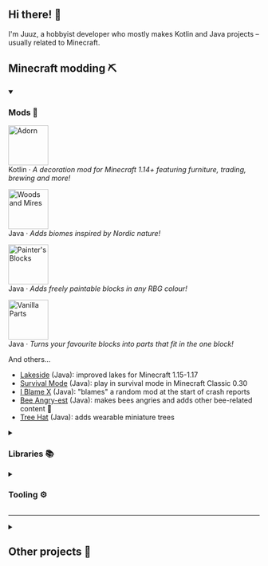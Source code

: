 ## Hi there! :wave:

I'm Juuz, a hobbyist developer who mostly makes Kotlin and Java projects – usually related to Minecraft.

## Minecraft modding ⛏

<details open=""><summary><h3>Mods 🎲</h3></summary>

<p><a href="https://github.com/Juuxel/Adorn"><img src="https://i.imgur.com/wFpM7FG.png" alt="Adorn" height="80px"></a>
<br>Kotlin · <em>A decoration mod for Minecraft 1.14+ featuring furniture, trading, brewing and more!</em>
<p><a href="https://github.com/Juuxel/WoodsAndMires"><img src="https://i.imgur.com/HeVqFJE.png" alt="Woods and Mires" height="80px"></a>
<br>Java · <em>Adds biomes inspired by Nordic nature!</em>
<p><a href="https://github.com/Juuxel/PaintersBlocks"><img src="https://i.imgur.com/uVTHBvB.png" alt="Painter's Blocks" height="80px"></a>
<br>Java · <em>Adds freely paintable blocks in any RBG colour!</em>
<p><a href="https://github.com/Juuxel/VanillaParts"><img src="https://i.imgur.com/CKffJH2.png" alt="Vanilla Parts" height="80px"></a>
<br>Java · <em>Turns your favourite blocks into parts that fit in the one block!</em>

And others...

- [Lakeside](https://github.com/Juuxel/Lakeside) (Java): improved lakes for Minecraft 1.15-1.17
- [Survival Mode](https://github.com/Juuxel/SurvivalMode) (Java): play in survival mode in Minecraft Classic 0.30
- [I Blame X](https://github.com/Juuxel/i-blame-x) (Java): "blames" a random mod at the start of crash reports
- [Bee Angry-est](https://github.com/Juuxel/BeeAngry-est) (Java): makes bees angries and adds other bee-related content :bee:
- [Tree Hat](https://github.com/Juuxel/TreeHat) (Java): adds wearable miniature trees

</details>
<details><summary><h3>Libraries 📚</h3></summary>

- [LibGui](https://github.com/CottonMC/LibGui) (Java): a modern GUI library for Fabric
- Many APIs in [Fabric API](https://github.com/FabricMC/fabric) (Java), including the Screen Handler API and the Loot API

</details>
<details><summary><h3>Tooling ⚙</h3></summary>

- [Architectury](https://github.com/architectury) (Java, Kotlin): a cross-platform Minecraft modding toolchain
- [loom-quiltflower](https://github.com/Juuxel/LoomQuiltflower) (Java): adds the Quiltflower decompiler to Loom-based development environments
- [AntiquityMC](https://github.com/AntiquityMC) (Java): modding Minecraft Classic 0.30 on a modern Fabric toolchain
- [Fabric Filament](https://github.com/FabricMC/fabric-filament) (Java): a Gradle plugin to help with building deobfuscation mappings
- [Unprotect](https://github.com/Juuxel/unprotect) (Java): a ModLauncher plugin that makes package-private and protected code public at runtime
- [Architectury API Versions](https://github.com/Juuxel/architectury-api-versions) ([website](https://juuxel.github.io/architectury-api-versions)): a website that finds the latest version of Architectury API
- Architectury Versions ([Kotlin](https://github.com/Juuxel/architectury-versions.kt), [old Rust version](https://github.com/Juuxel/architectury-versions)): a CLI tool that finds the latest versions of Architectury and Fabric projects

</details>

---

<details><summary><h2>Other projects 🧪</h2></summary>

- [Gronkify](https://github.com/Juuxel/Gronkify) (Scala): a cursed Gradle plugin that plays music during your long builds
- [fc0](https://github.com/Juuxel/fc0) (Groovy): a modding toolchain for 2fc0f18
- [Leaf Through](https://github.com/Juuxel/LeafThrough) (Kotlin): a simple string reader library
- [Scissors](https://github.com/Juuxel/Scissors) (Kotlin): a tool that can "cut away" a deobfuscation mapping layer by comparing it to a larger mapping set
- [Ripple](https://github.com/Juuxel/Ripple) (Java): a library for processing deobfuscation mappings 
- [Cucuwiki](https://github.com/Juuxel/cucuwiki) (Kotlin, TypeScript): a simple wiki
- [LibNinePatch](https://github.com/Juuxel/LibNinePatch) (Java): a simple Java 9patch renderer for any graphics API
- [Jankson Record Adapter](https://github.com/Juuxel/JanksonRecordAdapter) (Java): an addon for [Jankson](https://github.com/falkreon/Jankson) that serialises Java records
- [Publish Checkstyle Report](https://github.com/Juuxel/publish-checkstyle-report) (TypeScript): a GitHub action that shows Checkstyle errors inline as code annotations

</details>
